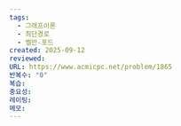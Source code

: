 ```yaml
---
tags:
  - 그래프이론
  - 최단경로
  - 벨만-포드
created: 2025-09-12
reviewed:
URL: https://www.acmicpc.net/problem/1865
반복수: "0"
복습:
중요성:
레이팅:
메모:
---
```

